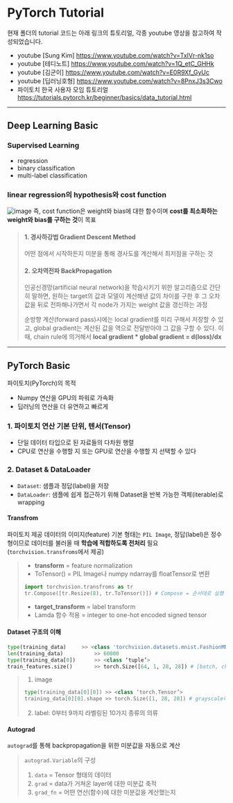 # PyTorch Tutorial

현재 폴더의 tutorial 코드는 아래 링크의 튜토리얼, 각종 youtube 영상을 참고하여 작성되었습니다.
* youtube [Sung Kim] https://www.youtube.com/watch?v=TxIVr-nk1so
* youtube [테디노트] https://www.youtube.com/watch?v=1Q_etC_GHHk 
* youtube [김군이] https://www.youtube.com/watch?v=E0R9Xf_GyUc
* youtube [딥러닝호형] https://www.youtube.com/watch?v=8PnxJ3s3Cwo
* 파이토치 한국 사용자 모임 튜토리얼 https://tutorials.pytorch.kr/beginner/basics/data_tutorial.html 
-----------------------
## Deep Learning Basic

### Supervised Learning
* regression
* binary classification
* multi-label classification

### linear regression의 hypothesis와 cost function
![image](https://user-images.githubusercontent.com/62630731/125215017-f7124780-e2f4-11eb-9112-f490cc4bda74.png)
즉, cost function은 weight와 bias에 대한 함수이며 **cost를 최소화하는 weight와 bias를 구하는 것**이 목표

> #### 1. 경사하강법 Gradient Descent Method
> 어떤 점에서 시작하든지 미분을 통해 경사도를 계산해서 최저점을 구하는 것
> #### 2. 오차역전파 BackPropagation
> 인공신경망(artificial neural network)을 학습시키기 위한 알고리즘으로 간단히 말하면, 원하는 target의 값과 모델이 계산해낸 값의 차이를 구한 후 그 오차 값을 뒤로 전파해나가면서 각 node가 가지는 weight 값을 갱신하는 과정
> 
> 순방향 계산(forward pass)시에는 local gradient를 미리 구해서 저장할 수 있고, global gradient는 계산된 값을 역으로 전달받아야 그 값을 구할 수 있다. 이때, chain rule에 의거해서 **local gradient * global gradient = d(loss)/dx**
------------------------
## PyTorch Basic

파이토치(PyTorch)의 목적
- Numpy 연산을 GPU의 파워로 가속화
- 딥러닝의 연산을 더 유연하고 빠르게

### 1. 파이토치 연산 기본 단위, 텐서(Tensor)
* 단일 데이터 타입으로 된 자료들의 다차원 행렬
* CPU로 연산을 수행할 지 또는 GPU로 연산을 수행할 지 선택할 수 있다

### 2. Dataset & DataLoader
- `Dataset`: 샘플과 정답(label)을 저장
- `DataLoader`: 샘플에 쉽게 접근하기 위해 Dataset을 반복 가능한 객체(iterable)로 wrapping

#### Transfrom
파이토치 제공 데이터의 이미지(feature) 기본 형태는 `PIL Image`, 정답(label)은 정수형이므로 데이터를 불러올 때 **학습에 적합하도록 전처리** 필요 (`torchvision.transfroms`에서 제공)

> * **transform** = feature normalization
> * ToTensor() = PIL Image나 numpy ndarray를 floatTensor로 변환
> ```python
> import torchvision.transfroms as tr
> tr.Compose([tr.Resize(8), tr.ToTensor()]) # Compose = 순서대로 실행
> ```
>
> * **target_transform** = label transform 
> * Lamda 함수 적용 = integer to one-hot encoded signed tensor

#### Dataset 구조의 이해
```python
type(training_data)	    >> <class 'torchvision.datasets.mnist.FashionMNIST'>
len(training_data)          >> 60000
type(training_data[0])      >> <class ‘tuple’>
train_features.size()       >> torch.Size([64, 1, 28, 28]) # [batch, channel, image size]
```
> 1. image
> ```python
> type(training_data[0][0])	>> <class ‘torch.Tensor’>
> training_data[0][0].shape	>> torch.Size([1, 28, 28]) # grayscale이므로 단일 채널
> ```
> 2. label: 0부터 9까지 라벨링된 10가지 종류의 의류

#### Autograd
`autograd`를 통해 backpropagation을 위한 미분값을 자동으로 계산
> `autograd.Variable`의 구성
> 1. `data` = Tensor 형태의 데이터
> 2. `grad` = data가 거쳐온 layer에 대한 미분값 축적
> 3. `grad_fn` = 어떤 연산(함수)에 대한 미분값을 계산했는지

